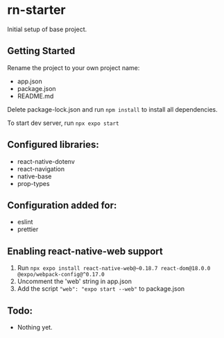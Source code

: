 # rn-starter

Initial setup of base project.

## Getting Started

Rename the project to your own project name:

- app.json
- package.json
- README.md

Delete package-lock.json and run `npm install` to install all dependencies.

To start dev server, run `npx expo start`

## Configured libraries:

- react-native-dotenv
- react-navigation
- native-base
- prop-types

## Configuration added for:

- eslint
- prettier

## Enabling react-native-web support

1. Run `npx expo install react-native-web@~0.18.7 react-dom@18.0.0 @expo/webpack-config@^0.17.0`
2. Uncomment the 'web' string in app.json
3. Add the script `"web": "expo start --web"` to package.json

## Todo:

- Nothing yet.
